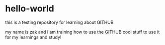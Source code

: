 

# hello-world
this is a testing repository for learning about GITHUB


my name is zak and i am training how to use the GITHUB cool stuff to use it for my learnings and study!

